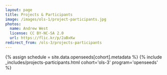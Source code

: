 ```yaml
---
layout: page
title: Projects & Participants
image: /images/ols-1/project-participants.jpg
photos:
  name: Andrew West
  license: CC BY-NC-SA 2.0
  url: https://flic.kr/p/2aBxKw
redirect_from: /ols-3/projects-participants
---
```


{% assign schedule = site.data.openseeds[cohort].metadata %}
{% include _includes/projects-participants.html cohort='ols-3' program='openseeds'  %}
